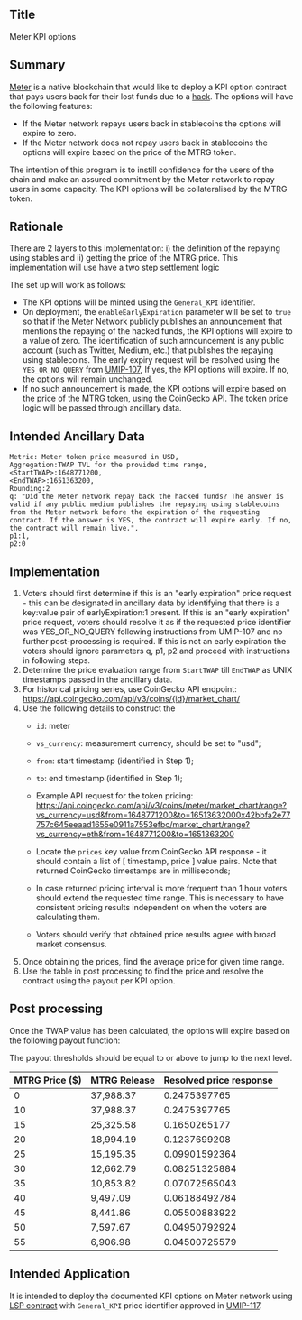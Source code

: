 ## Title

Meter KPI options

## Summary

[Meter](https://meter.io) is a native blockchain that would like to deploy a KPI option contract that pays users back for their lost funds due to a [hack](https://www.coindesk.com/business/2022/02/07/44m-stolen-in-hack-of-blockchain-infrastructure-firm-meter/). The options will have the following features:

 - If the Meter network repays users back in stablecoins the options will expire to zero. 
 - If the Meter network does not repay users back in stablecoins the options will expire based on the price of the MTRG token.

 The intention of this program is to instill confidence for the users of the chain and make an assured commitment by the Meter network to repay users in some capacity. The KPI options will be collateralised by the MTRG token.

## Rationale

There are 2 layers to this implementation: i) the definition of the repaying using stables and ii) getting the price of the MTRG price. This implementation will use have a two step settlement logic

The set up will work as follows: 

- The KPI options will be minted using the `General_KPI` identifier. 
- On deployment, the `enableEarlyExpiration` parameter will be set to `true` so that if the Meter Network publicly publishes an announcement that mentions the repaying of the hacked funds, the KPI options will expire to a value of zero. The identification of such announcement is any public account (such as Twitter, Medium, etc.) that publishes the repaying using stablecoins. The early expiry request will be resolved using the `YES_OR_NO_QUERY` from [UMIP-107](https://github.com/UMAprotocol/UMIPs/blob/master/UMIPs/umip-107.md), If yes, the KPI options will expire. If no, the options will remain unchanged.
- If no such announcement is made, the KPI options will expire based on the price of the MTRG token, using the CoinGecko API. The token price logic will be passed through ancillary data. 

## Intended Ancillary Data

```
Metric: Meter token price measured in USD,
Aggregation:TWAP TVL for the provided time range,
<StartTWAP>:1648771200,
<EndTWAP>:1651363200,
Rounding:2
q: "Did the Meter network repay back the hacked funds? The answer is valid if any public medium publishes the repaying using stablecoins from the Meter network before the expiration of the requesting contract. If the answer is YES, the contract will expire early. If no, the contract will remain live.",
p1:1,
p2:0
```

## Implementation
1. Voters should first determine if this is an "early expiration" price request - this can be designated in ancillary data by identifying that there is a key:value pair of earlyExpiration:1 present. If this is an "early expiration" price request, voters should resolve it as if the requested price identifier was YES_OR_NO_QUERY following instructions from UMIP-107 and no further post-processing is required. If this is not an early expiration the voters should ignore parameters q, p1, p2 and proceed with instructions in following steps.
2. Determine the price evaluation range from `StartTWAP` till `EndTWAP` as UNIX timestamps passed in the ancillary data.
3. For historical pricing series, use CoinGecko API endpoint: https://api.coingecko.com/api/v3/coins/{id}/market_chart/
4. Use the following details to construct the
      * `id`: meter
      * `vs_currency`:  measurement currency, should be set to "usd";
      * `from`: start timestamp (identified in Step 1);
      * `to`: end timestamp (identified in Step 1);
    * Example API request for the token pricing: https://api.coingecko.com/api/v3/coins/meter/market_chart/range?vs_currency=usd&from=1648771200&to=16513632000x42bbfa2e77757c645eeaad1655e0911a7553efbc/market_chart/range?vs_currency=eth&from=1648771200&to=1651363200

    * Locate the `prices` key value from CoinGecko API response - it should contain a list of [ timestamp, price ] value pairs. Note that returned CoinGecko timestamps are in milliseconds;
    * In case returned pricing interval is more frequent than 1 hour voters should extend the requested time range. This is necessary to have consistent pricing results independent on when the voters are calculating them.
    * Voters should verify that obtained price results agree with broad market consensus.
5. Once obtaining the prices, find the average price for given time range.
6. Use the table in post processing to find the price and resolve the contract using the payout per KPI option.

## Post processing

Once the TWAP value has been calculated, the options will expire based on the following payout function:

The payout thresholds should be equal to or above to jump to the next level.

| **MTRG Price ($)** | **MTRG Release** | **Resolved price response** |
|----------------|------------------|--------------------------|
| 0              | 37,988.37        |              0.2475397765|
| 10             | 37,988.37        |             0.2475397765 |
| 15             | 25,325.58        |             0.1650265177 |
| 20             | 18,994.19        |             0.1237699208 |
| 25             | 15,195.35        |            0.09901592364 |
| 30             | 12,662.79        |            0.08251325884 |
| 35             | 10,853.82        |            0.07072565043 |
| 40             | 9,497.09         |            0.06188492784 |
| 45             | 8,441.86         |            0.05500883922 |
| 50             | 7,597.67         |            0.04950792924 |
| 55             | 6,906.98         |            0.04500725579 |

## Intended Application

It is intended to deploy the documented KPI options on Meter network using [LSP contract](https://github.com/UMAprotocol/protocol/blob/master/packages/core/contracts/financial-templates/long-short-pair/LongShortPair.sol) with `General_KPI` price identifier approved in [UMIP-117](https://github.com/UMAprotocol/UMIPs/blob/master/UMIPs/umip-117.md).
